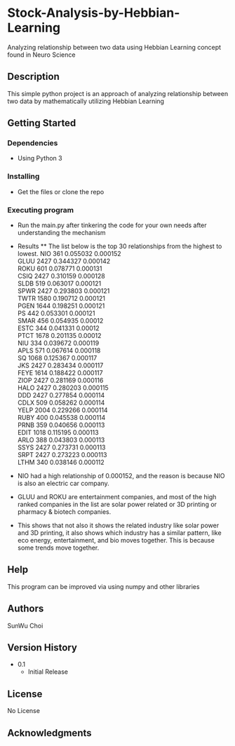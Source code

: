 # Stock-Analysis-by-Hebbian-Learning

Analyzing relationship between two data using Hebbian Learning concept found in Neuro Science

## Description

This simple python project is an approach of analyzing relationship between two data by mathematically utilizing Hebbian Learning

## Getting Started

### Dependencies

* Using Python 3

### Installing

* Get the files or clone the repo

### Executing program

* Run the main.py after tinkering the code for your own needs after understanding the mechanism

* Results
** The list below is the top 30 relationships from the highest to lowest.
NIO	361	0.055032	0.000152  
GLUU	2427	0.344327	0.000142  
ROKU	601	0.078771	0.000131  
CSIQ	2427	0.310159	0.000128  
SLDB	519	0.063017	0.000121  
SPWR	2427	0.293803	0.000121  
TWTR	1580	0.190712	0.000121  
PGEN	1644	0.198251	0.000121  
PS	442	0.053301	0.000121  
SMAR	456	0.054935	0.00012  
ESTC	344	0.041331	0.00012  
PTCT	1678	0.201135	0.00012  
NIU	334	0.039672	0.000119  
APLS	571	0.067614	0.000118  
SQ	1068	0.125367	0.000117  
JKS	2427	0.283434	0.000117  
FEYE	1614	0.188422	0.000117  
ZIOP	2427	0.281169	0.000116  
HALO	2427	0.280203	0.000115  
DDD	2427	0.277854	0.000114  
CDLX	509	0.058262	0.000114  
YELP	2004	0.229266	0.000114  
RUBY	400	0.045538	0.000114  
PRNB	359	0.040656	0.000113  
EDIT	1018	0.115195	0.000113  
ARLO	388	0.043803	0.000113  
SSYS	2427	0.273731	0.000113  
SRPT	2427	0.273223	0.000113  
LTHM	340	0.038146	0.000112  
  
* NIO had a high relationship of 0.000152, and the reason is because NIO is also an electric car company. 
* GLUU and ROKU are entertainment companies, and most of the high ranked companies in the list are solar power related or 3D printing or pharmacy & biotech companies.
* This shows that not also it shows the related industry like solar power and 3D printing, it also shows which industry has a similar pattern, like eco energy, entertainment, and bio moves together. This is because some trends move together.

## Help

This program can be improved via using numpy and other libraries

## Authors

SunWu Choi

## Version History

* 0.1
    * Initial Release

## License

No License

## Acknowledgments

